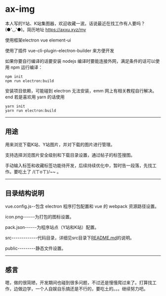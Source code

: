 # ax-img

本人写的Y站、K站集图器，欢迎收藏一波。话说最近在找工作有人要吗？(●'◡'●)。简历地址 https://axxu.xyz/my

使用框架electron vue element-ui

使用了插件 vue-cli-plugin-electron-builder 来方便开发

如果你要自行编译的话要安装 nodejs 编译时要能连接外网，满足条件的话可以使用 npm 运行编译：

    npm init
    npm run electron:build
安装项目依赖，可能碰到 electron 无法安装，emm 网上有相关教程自行解决。end
若是喜欢用 yarn 的话使用

    yarn init
    yarn run electron:build

***

## 用途

用来浏览下载K站、Y站图片，并对下载的图片进行管理。  

支持选择浏览图片安全级别和下载目录设置，通过帖子的标签搜图。

手动输入标签和收藏标签功能待开发，后续持续优化中，暂时告一段落，先找工作。要吃土了 /(ㄒoㄒ)/~~ 。

***

## 目录结构说明

vue.config.js--包含 electron 程序打包配置和 vue 的 webpack 资源路径设置。  

icon.png------为打包的图标设置。  

pack.json------为程序站点（Y站和K站）配置。

src-------------代码目录，详细见src目录下[README.md](./src/README.md)的说明。

public---------静态文件设置。

***

## 感言

嗯，做的很简陋，开发期间也碰到很多问题，不过还是慢慢爬过来了。打算找工作，边做边学，一个人自娱自乐搞还是不行的，要吃土的。。。继续努力吧。
